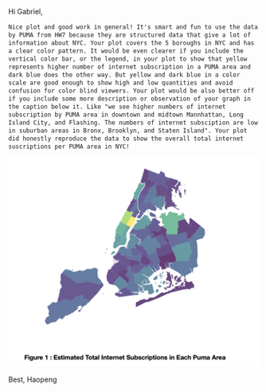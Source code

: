 Hi Gabriel,

    Nice plot and good work in general! It's smart and fun to use the data by PUMA from HW7 because they are structured data that give a lot of information about NYC. Your plot covers the 5 boroughs in NYC and has a clear color pattern. It would be even clearer if you include the vertical color bar, or the legend, in your plot to show that yellow represents higher number of internet subscription in a PUMA area and dark blue does the other way. But yellow and dark blue in a color scale are good enough to show high and low quantities and avoid confusion for color blind viewers. Your plot would be also better off if you include some more description or observation of your graph in the caption below it. Like "we see higher numbers of internet subscription by PUMA area in downtown and midtown Mannhattan, Long Island City, and Flashing. The numbers of internet subsciption are low in suburban areas in Bronx, Brooklyn, and Staten Island". Your plot did honestly reproduce the data to show the overall total internet suscriptions per PUMA area in NYC!

![Alt text](Assignment1.png)

Best,
Haopeng